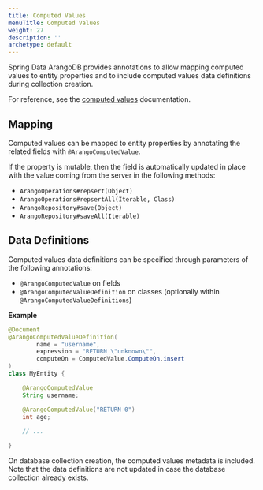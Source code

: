 ```yaml
---
title: Computed Values
menuTitle: Computed Values
weight: 27
description: ''
archetype: default
---
```

Spring Data ArangoDB provides annotations to allow mapping computed values to
entity properties and to include computed values data definitions during
collection creation.

For reference, see the [computed values](../../../../../concepts/data-structure/documents/computed-values.md)
documentation.

## Mapping

Computed values can be mapped to entity properties by annotating the related
fields with `@ArangoComputedValue`. 
 
If the property is mutable, then the field is automatically updated in place
with the value coming from the server in the following methods:
- `ArangoOperations#repsert(Object)`
- `ArangoOperations#repsertAll(Iterable, Class)`
- `ArangoRepository#save(Object)`
- `ArangoRepository#saveAll(Iterable)`

## Data Definitions

Computed values data definitions can be specified through parameters of the
following annotations:
- `@ArangoComputedValue` on fields
- `@ArangoComputedValueDefinition` on classes (optionally within `@ArangoComputedValueDefinitions`)

**Example**

```java
@Document
@ArangoComputedValueDefinition(
        name = "username",
        expression = "RETURN \"unknown\"",
        computeOn = ComputedValue.ComputeOn.insert
)
class MyEntity {

    @ArangoComputedValue
    String username;

    @ArangoComputedValue("RETURN 0")
    int age;
    
    // ...

}
```

On database collection creation, the computed values metadata is included.
Note that the data definitions are not updated in case the database collection
already exists. 

